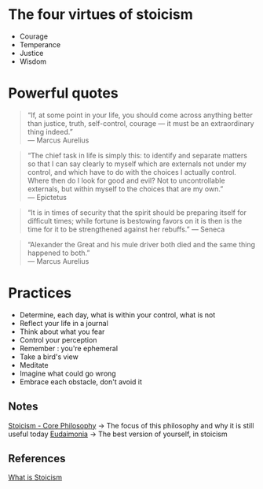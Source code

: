 # The four virtues of stoicism 

* Courage 
* Temperance
* Justice
* Wisdom

# Powerful quotes 

>“If, at some point in your life, you should come across anything better than justice, truth, self-control, courage — it must be an extraordinary thing indeed.”   
> — Marcus Aurelius

>“The chief task in life is simply this: to identify and separate matters so that I can say clearly to myself which are externals not under my control, and which have to do with the choices I actually control. Where then do I look for good and evil? Not to uncontrollable externals, but within myself to the choices that are my own.”    
> — Epictetus

>“It is in times of security that the spirit should be preparing itself for difficult times; while fortune is bestowing favors on it is then is the time for it to be strengthened against her rebuffs.” 
> — Seneca

>“Alexander the Great and his mule driver both died and the same thing happened to both.”    
>— Marcus Aurelius

# Practices

* Determine, each day, what is within your control, what is not
* Reflect your life in a journal
* Think about what you fear
* Control your perception
* Remember : you're ephemeral 
* Take a bird's view
* Meditate
* Imagine what could go wrong
* Embrace each obstacle, don't avoid it

## Notes

[Stoicism - Core Philosophy](https://github.com/MidnightCitizen/knowledge/blob/master/stoicism/core_philosophy.md) -> The focus of this philosophy and why it is still useful today
[Eudaimonia](https://github.com/MidnightCitizen/knowledge/blob/master/stoicism/eudaimonia.md) -> The best version of yourself, in stoicism

## References

[What is Stoicism](https://dailystoic.com/what-is-stoicism-a-definition-3-stoic-exercises-to-get-you-started/#what-is-stoicism)